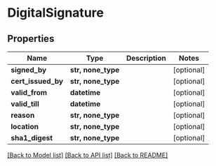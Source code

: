 # DigitalSignature


## Properties
Name | Type | Description | Notes
------------ | ------------- | ------------- | -------------
**signed_by** | **str, none_type** |  | [optional] 
**cert_issued_by** | **str, none_type** |  | [optional] 
**valid_from** | **datetime** |  | [optional] 
**valid_till** | **datetime** |  | [optional] 
**reason** | **str, none_type** |  | [optional] 
**location** | **str, none_type** |  | [optional] 
**sha1_digest** | **str, none_type** |  | [optional] 

[[Back to Model list]](../README.md#documentation-for-models) [[Back to API list]](../README.md#documentation-for-api-endpoints) [[Back to README]](../README.md)


